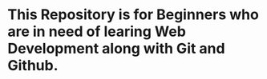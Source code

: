 # This Repository is for Beginners who are in need of learing Web Development along with Git and Github.
